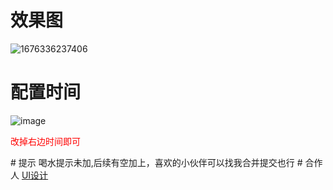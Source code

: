 # 效果图
![1676336237406](https://user-images.githubusercontent.com/87634542/218610630-4b979390-c865-4673-94d5-3591a486b23d.gif)
# 配置时间 
![image](https://user-images.githubusercontent.com/87634542/218610680-41ece908-d38d-4e08-a513-abdec6129eb4.png)
<p style="color:red">改掉右边时间即可</p>
# 提示 
喝水提示未加,后续有空加上，喜欢的小伙伴可以找我合并提交也行
# 合作人
<a href="#">UI设计</a>
